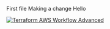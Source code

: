 First file
Making a change
Hello

[![Terraform AWS Workflow Advanced](https://github.com/weeyin83/learn-terraform/actions/workflows/terraformadvanced.yml/badge.svg)](https://github.com/weeyin83/learn-terraform/actions/workflows/terraformadvanced.yml)
